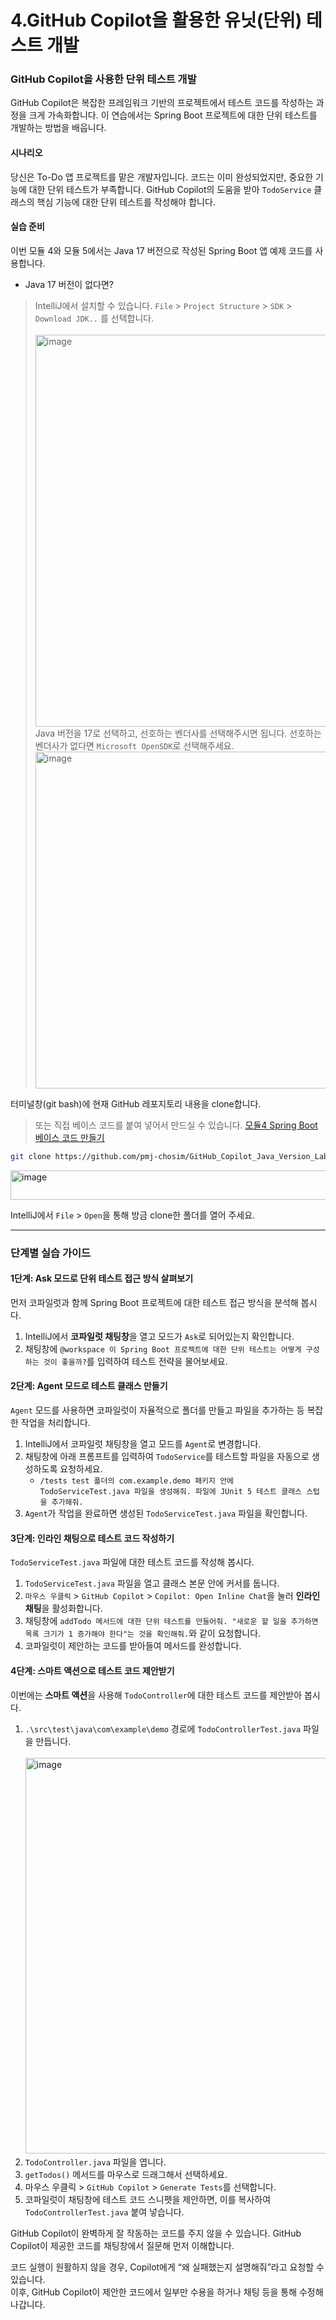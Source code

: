 # 4.GitHub Copilot을 활용한 유닛(단위) 테스트 개발
### GitHub Copilot을 사용한 단위 테스트 개발

GitHub Copilot은 복잡한 프레임워크 기반의 프로젝트에서 테스트 코드를 작성하는 과정을 크게 가속화합니다. 이 연습에서는 Spring Boot 프로젝트에 대한 단위 테스트를 개발하는 방법을 배웁니다.  

#### 시나리오

당신은 To-Do 앱 프로젝트를 맡은 개발자입니다. 코드는 이미 완성되었지만, 중요한 기능에 대한 단위 테스트가 부족합니다. GitHub Copilot의 도움을 받아 `TodoService` 클래스의 핵심 기능에 대한 단위 테스트를 작성해야 합니다.  

#### 실습 준비
이번 모듈 4와 모듈 5에서는 Java 17 버전으로 작성된 Spring Boot 앱 예제 코드를 사용합니다.  

* Java 17 버전이 없다면?
> IntelliJ에서 설치할 수 있습니다.
> `File` > `Project Structure` > `SDK` > `Download JDK..` 를 선택합니다.  <br>  
> <img width="980" height="627" alt="image" src="https://github.com/user-attachments/assets/20d23ada-fb26-4ac0-bdfe-d59195366dcb" />
> Java 버전을 17로 선택하고, 선호하는 벤더사를 선택해주시면 됩니다. 선호하는 벤더사가 없다면 `Microsoft OpenSDK`로 선택해주세요.  
> <img width="568" height="539" alt="image" src="https://github.com/user-attachments/assets/88170831-485d-46db-9c72-4f9a8962141a" />
  
  

터미널창(git bash)에 현재 GitHub 레포지토리 내용을 clone합니다. 
> 또는 직접 베이스 코드를 붙여 넣어서 만드실 수 있습니다. [모듈4 Spring Boot 베이스 코드 만들기]()
```bash
git clone https://github.com/pmj-chosim/GitHub_Copilot_Java_Version_Lab.git
```
<img width="938" height="47" alt="image" src="https://github.com/user-attachments/assets/06f95dec-247c-4094-afc6-664fb36300d8" />  

IntelliJ에서 `File` > `Open`을 통해 방금 clone한 폴더를 열어 주세요.    
    

---

### 단계별 실습 가이드

#### 1단계: Ask 모드로 단위 테스트 접근 방식 살펴보기

먼저 코파일럿과 함께 Spring Boot 프로젝트에 대한 테스트 접근 방식을 분석해 봅시다.

1.  IntelliJ에서 **코파일럿 채팅창**을 열고 모드가 `Ask`로 되어있는지 확인합니다.
2.  채팅창에 `@workspace 이 Spring Boot 프로젝트에 대한 단위 테스트는 어떻게 구성하는 것이 좋을까?`를 입력하여 테스트 전략을 물어보세요.

#### 2단계: Agent 모드로 테스트 클래스 만들기

`Agent` 모드를 사용하면 코파일럿이 자율적으로 폴더를 만들고 파일을 추가하는 등 복잡한 작업을 처리합니다.

1.  IntelliJ에서 코파일럿 채팅창을 열고 모드를 `Agent`로 변경합니다.
2.  채팅창에 아래 프롬프트를 입력하여 `TodoService`를 테스트할 파일을 자동으로 생성하도록 요청하세요.
    * `/tests test 폴더의 com.example.demo 패키지 안에 TodoServiceTest.java 파일을 생성해줘. 파일에 JUnit 5 테스트 클래스 스텁을 추가해줘.`
3.  `Agent`가 작업을 완료하면 생성된 `TodoServiceTest.java` 파일을 확인합니다.

#### 3단계: 인라인 채팅으로 테스트 코드 작성하기

`TodoServiceTest.java` 파일에 대한 테스트 코드를 작성해 봅시다.

1.  `TodoServiceTest.java` 파일을 열고 클래스 본문 안에 커서를 둡니다.
2.  `마우스 우클릭` > `GitHub Copilot` > `Copilot: Open Inline Chat`을 눌러 **인라인 채팅**을 활성화합니다.
3.  채팅창에 `addTodo 메서드에 대한 단위 테스트를 만들어줘. "새로운 할 일을 추가하면 목록 크기가 1 증가해야 한다"는 것을 확인해줘.`와 같이 요청합니다.
4.  코파일럿이 제안하는 코드를 받아들여 메서드를 완성합니다.

#### 4단계: 스마트 액션으로 테스트 코드 제안받기

이번에는 **스마트 액션**을 사용해 `TodoController`에 대한 테스트 코드를 제안받아 봅시다.

1.  `.\src\test\java\com\example\demo` 경로에 `TodoControllerTest.java` 파일을 만듭니다.  <br>  
<img width="1060" height="633" alt="image" src="https://github.com/user-attachments/assets/6cee008c-562e-43d6-aee3-fde3b40eeac0" />  <br>  
2.  `TodoController.java` 파일을 엽니다.
3.  `getTodos()` 메서드를 마우스로 드래그해서 선택하세요.
4.  마우스 우클릭 > `GitHub Copilot` > `Generate Tests`를 선택합니다.
5.  코파일럿이 채팅창에 테스트 코드 스니펫을 제안하면, 이를 복사하여 `TodoControllerTest.java` 붙여 넣습니다.
  
GitHub Copilot이 완벽하게 잘 작동하는 코드를 주지 않을 수 있습니다. GitHub Copilot이 제공한 코드를 채팅창에서 질문해 먼저 이해합니다.  

코드 실행이 원활하지 않을 경우, Copilot에게 “왜 실패했는지 설명해줘”라고 요청할 수 있습니다.  
이후, GitHub Copilot이 제안한 코드에서 일부만 수용을 하거나 채팅 등을 통해 수정해 나갑니다.  
  

